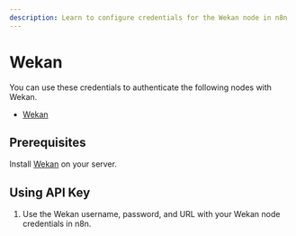 ```yaml
---
description: Learn to configure credentials for the Wekan node in n8n
---
```


# Wekan

You can use these credentials to authenticate the following nodes with Wekan.
- [Wekan](../../nodes-library/nodes/Wekan/README.md)

## Prerequisites

Install [Wekan](https://github.com/wekan/wekan/wiki) on your server.

## Using API Key

1. Use the Wekan username, password, and URL with your Wekan node credentials in n8n.
